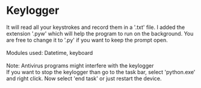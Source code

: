 # Keylogger
It will read all your keystrokes and record them in a '.txt' file.
I added the extension '.pyw' which will help the program to run on the background. You are free to change it to '.py' if you want to keep the prompt open.
<br><br/>
Modules used: Datetime, keyboard
<br><br/>
Note: Antivirus programs might interfere with the keylogger<br>If you want to stop the keylogger than go to the task bar, select 'python.exe' and right click. Now select 'end task' or just restart the device.
